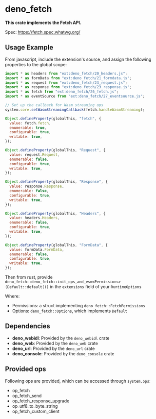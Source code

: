 # deno_fetch

**This crate implements the Fetch API.**

Spec: https://fetch.spec.whatwg.org/

## Usage Example

From javascript, include the extension's source, and assign the following
properties to the global scope:

```javascript
import * as headers from "ext:deno_fetch/20_headers.js";
import * as formData from "ext:deno_fetch/21_formdata.js";
import * as request from "ext:deno_fetch/23_request.js";
import * as response from "ext:deno_fetch/23_response.js";
import * as fetch from "ext:deno_fetch/26_fetch.js";
import * as eventSource from "ext:deno_fetch/27_eventsource.js";

// Set up the callback for Wasm streaming ops
system.core.setWasmStreamingCallback(fetch.handleWasmStreaming);

Object.defineProperty(globalThis, "fetch", {
  value: fetch.fetch,
  enumerable: true,
  configurable: true,
  writable: true,
});

Object.defineProperty(globalThis, "Request", {
  value: request.Request,
  enumerable: false,
  configurable: true,
  writable: true,
});

Object.defineProperty(globalThis, "Response", {
  value: response.Response,
  enumerable: false,
  configurable: true,
  writable: true,
});

Object.defineProperty(globalThis, "Headers", {
  value: headers.Headers,
  enumerable: false,
  configurable: true,
  writable: true,
});

Object.defineProperty(globalThis, "FormData", {
  value: formData.FormData,
  enumerable: false,
  configurable: true,
  writable: true,
});
```

Then from rust, provide
`deno_fetch::deno_fetch::init_ops_and_esm<Permissions>(Default::default())` in
the `extensions` field of your `RuntimeOptions`

Where:

- Permissions: a struct implementing `deno_fetch::FetchPermissions`
- Options: `deno_fetch::Options`, which implements `Default`

## Dependencies

- **deno_webidl**: Provided by the `deno_webidl` crate
- **deno_web**: Provided by the `deno_web` crate
- **deno_url**: Provided by the `deno_url` crate
- **deno_console**: Provided by the `deno_console` crate

## Provided ops

Following ops are provided, which can be accessed through `system.ops`:

- op_fetch
- op_fetch_send
- op_fetch_response_upgrade
- op_utf8_to_byte_string
- op_fetch_custom_client
